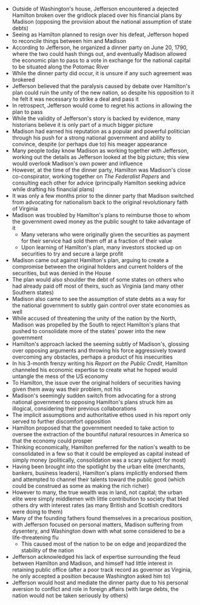- Outside of Washington's house, Jefferson encountered a dejected Hamilton broken over the gridlock placed over his financial plans by Madison (opposing the provision about the national assumption of state debts)
- Seeing as Hamilton planned to resign over his defeat, Jefferson hoped to reconcile things between him and Madison
- According to Jefferson, he organized a dinner party on June 20, 1790, where the two could hash things out, and eventually Madison allowed the economic plan to pass to a vote in exchange for the national capital to be situated along the Potomac River
- While the dinner party did occur, it is unsure if any such agreement was brokered
- Jefferson believed that the paralysis caused by debate over Hamilton's plan could ruin the unity of the new nation, so despite his opposition to it he felt it was necessary to strike a deal and pass it
- In retrospect, Jefferson would come to regret his actions in allowing the plan to pass
- While the validity of Jefferson's story is backed by evidence, many historians believe it is only part of a much bigger picture
- Madison had earned his reputation as a popular and powerful politician through his push for a strong national government and ability to convince, despite (or perhaps due to) his meager appearance
- Many people today know Madison as working together with Jefferson, working out the details as Jefferson looked at the big picture; this view would overlook Madison's own power and influence
- However, at the time of the dinner party, Hamilton was Madison's close co-conspirator, working together on *The Federalist Papers* and consulting each other for advice (principally Hamilton seeking advice while drafting his financial plans)
- It was only a few months prior to the dinner party that Madison switched from advocating for nationalism back to the original revolutionary faith of Virginia
- Madison was troubled by Hamilton's plans to reimburse those to whom the government owed money as the public sought to take advantage of it
	- Many veterans who were originally given the securities as payment for their service had sold them off at a fraction of their value
	- Upon learning of Hamilton's plan, many investors stocked up on securities to try and secure a large profit
- Madison came out against Hamilton's plan, arguing to create a compromise between the original holders and current holders of the securities, but was denied in the House
- The plan would also shoulder the debt of some states on others who had already paid off most of theirs, such as Virginia (and many other Southern states)
- Madison also came to see the assumption of state debts as a way for the national government to subtly gain control over state economies as well
- While accused of threatening the unity of the nation by the North, Madison was propelled by the South to reject Hamilton's plans that pushed to consolidate more of the states' power into the new government
- Hamilton's approach lacked the seeming subtly of Madison's, glossing over opposing arguments and throwing his force aggressively toward overcoming any obstacles, perhaps a product of his insecurities
- In his 3-month frenzy writing his *Report on the Public Credit*, Hamilton channeled his economic expertise to create what he hoped would untangle the mess of the US economy
- To Hamilton, the issue over the original holders of securities having given them away was their problem, not his
- Madison's seemingly sudden switch from advocating for a strong national government to opposing Hamilton's plans struck him as illogical, considering their previous collaborations
- The implicit assumptions and authoritative ethos used in his report only served to further discomfort opposition
- Hamilton proposed that the government needed to take action to oversee the extraction of the bountiful natural resources in America so that the economy could prosper
- Thinking economically, Hamilton preferred for the nation's wealth to be consolidated in a few so that it could be employed as capital instead of simply money (politically, consolidation was a scary subject for most)
- Having been brought into the spotlight by the urban elite (merchants, bankers, business leaders), Hamilton's plans implicitly endorsed them and attempted to channel their talents toward the public good (which could be construed as some as making the rich richer)
- However to many, the true wealth was in land, not capital; the urban elite were simply middlemen with little contribution to society that bled others dry with interest rates (as many British and Scottish creditors were doing to them)
- Many of the founding fathers found themselves in a precarious position, with Jefferson focused on personal matters, Madison suffering from dysentery, and Washington down with what some considered to be a life-threatening flu
	- This caused most of the nation to be on edge and jeopardized the stability of the nation
- Jefferson acknowledged his lack of expertise surrounding the feud between Hamilton and Madison, and himself had little interest in retaining public office (after a poor track record as governor as Virginia, he only accepted a position because Washington asked him to)
- Jefferson would host and mediate the dinner party due to his personal aversion to conflict and role in foreign affairs (with large debts, the nation would not be taken seriously by others)